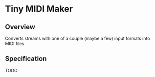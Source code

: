 # Tiny MIDI Maker

## Overview
Converts streams with one of a couple (maybe a few) input formats into MIDI files

## Specification
TODO